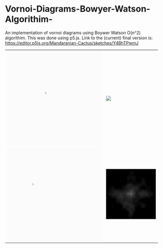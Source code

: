 # Vornoi-Diagrams-Bowyer-Watson-Algorithim-
An implementation of vornoi diagrams using Boywer Watson O(n^2) algorithim.
This was done using p5.js. Link to the (current) final version is: https://editor.p5js.org/Mandaranian-Cactus/sketches/Y4BhTPwmJ

<table>
  <tr>
    <td><img align="center" src="Visuals/Polygon Island Generation - Demo.gif"></td>
    <td><img align="center" src="Visuals/Lloyd Relaxation - Demo.gif"></td>
  </tr>
  <tr>
    <td><img align="center" src="Visuals/Vornoi Diagram - Demo.gif"></td>
    <td><img align="center" src="Visuals/Island Noise.PNG"></td>
  </tr>
</table>

